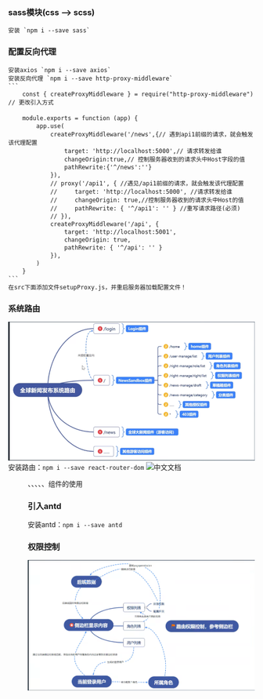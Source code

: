 ### sass模块(css -->  scss)
    安装 `npm i --save sass`
### 配置反向代理
    安装axios `npm i --save axios`
    安装反向代理 `npm i --save http-proxy-middleware`
    ```
        const { createProxyMiddleware } = require("http-proxy-middleware") // 更改引入方式

        module.exports = function (app) {
            app.use(
                createProxyMiddleware('/news',{// 遇到api1前缀的请求，就会触发该代理配置
                    target: 'http://localhost:5000',// 请求转发给谁
                    changeOrigin:true,// 控制服务器收到的请求头中Host字段的值
                    pathRewrite:{'^/news':''}
                }),
                // proxy('/api1', { //遇见/api1前缀的请求，就会触发该代理配置
                //     target: 'http://localhost:5000', //请求转发给谁
                //     changeOrigin: true,//控制服务器收到的请求头中Host的值
                //     pathRewrite: { '^/api1': '' } //重写请求路径(必须)
                // }),
                createProxyMiddleware('/api', {
                    target: 'http://localhost:5001',
                    changeOrigin: true,
                    pathRewrite: { '^/api': '' }
                }),
            )
        }
    ```
    在src下面添加文件setupProxy.js，并重启服务器加载配置文件！
### 系统路由
![系统路由](./img/router.png)
安装路由：`npm i --save react-router-dom`
![中文文档](https://ant.design/index-cn)
<Menu/>、<Table/>、<Sider/>、<Layout/>、<Content/>、<TopHeader/>组件的使用

### 引入antd
安装antd：`npm i --save antd`

### 权限控制
![权限控制](./img//permission.png)

